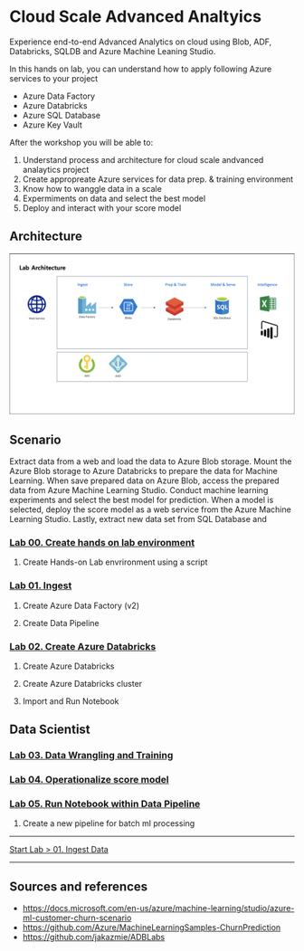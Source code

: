 # Cloud Scale Advanced Analtyics

Experience end-to-end Advanced Analytics on cloud using Blob, ADF, Databricks, SQLDB and Azure Machine Leaning Studio.

In this hands on lab, you can understand how to apply following Azure services to your project

* Azure Data Factory
* Azure Databricks
* Azure SQL Database
* Azure Key Vault

After the workshop you will be able to:

1. Understand process and architecture for cloud scale andvanced analaytics project
1. Create appropreate Azure services for data prep. & training environment
1. Know how to wanggle data in a scale
1. Expermiments on data and select the best model
1. Deploy and interact with your score model

## Architecture

![overallarch](./images/arch99.01.png)

## Scenario

Extract data from a web and load the data to Azure Blob storage. Mount the Azure Blob storage to Azure Databricks to prepare the data for Machine Learning. When save prepared data on Azure Blob, access the prepared data from Azure Machine Learning Studio. Conduct machine learning experiments and select the best model for prediction. When a model is selected, deploy the score model as a web service from the Azure Machine Learning Studio. Lastly, extract new data set from SQL Database and 

### [Lab 00. Create hands on lab environment](https://github.com/xlegend1024/az-cloudscale-adv-analytics/blob/master/00.SetupEnv.md)

1. Create Hands-on Lab envrironment using a script

### [Lab 01. Ingest](https://github.com/xlegend1024/az-cloudscale-adv-analytics/blob/master/01Ingest.md)

1. Create Azure Data Factory (v2)

1. Create Data Pipeline

### [Lab 02. Create Azure Databricks](https://github.com/xlegend1024/az-cloudscale-adv-analytics/blob/master/02DataWrangling.md)

1. Create Azure Databricks

1. Create Azure Databricks cluster

1. Import and Run Notebook

## Data Scientist

### [Lab 03. Data Wrangling and Training](https://github.com/xlegend1024/az-cloudscale-adv-analytics/blob/master/AzureDatabricks/06_MLlib_Classification_Training.ipynb)

### [Lab 04. Operationalize score model](https://github.com/xlegend1024/az-cloudscale-adv-analytics/blob/master/AzureDatabricks/07_MLlib_Classification_Deployment.ipynb)

### [Lab 05. Run Notebook within Data Pipeline](https://github.com/xlegend1024/az-cloudscale-adv-analytics/blob/master/05RunMLBatch.md)

1. Create a new pipeline for batch ml processing

---
[Start Lab > 01. Ingest Data](https://github.com/xlegend1024/az-cloudscale-adv-analytics/blob/master/00.SetupEnv.md)

---

## Sources and references
* https://docs.microsoft.com/en-us/azure/machine-learning/studio/azure-ml-customer-churn-scenario
* https://github.com/Azure/MachineLearningSamples-ChurnPrediction 
* https://github.com/jakazmie/ADBLabs